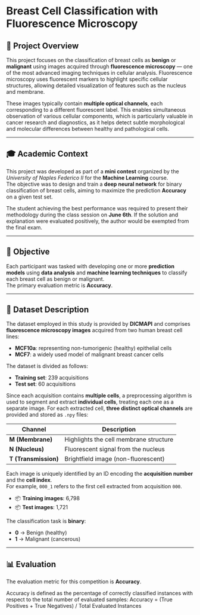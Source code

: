 # Breast Cell Classification with Fluorescence Microscopy

## 🧬 Project Overview

This project focuses on the classification of breast cells as **benign** or **malignant** using images acquired through **fluorescence microscopy** — one of the most advanced imaging techniques in cellular analysis. Fluorescence microscopy uses fluorescent markers to highlight specific cellular structures, allowing detailed visualization of features such as the nucleus and membrane.

These images typically contain **multiple optical channels**, each corresponding to a different fluorescent label. This enables simultaneous observation of various cellular components, which is particularly valuable in cancer research and diagnostics, as it helps detect subtle morphological and molecular differences between healthy and pathological cells.

---

## 🎓 Academic Context

This project was developed as part of a **mini contest** organized by the *University of Naples Federico II* for the **Machine Learning** course.  
The objective was to design and train a **deep neural network** for binary classification of breast cells, aiming to maximize the prediction **Accuracy** on a given test set.

The student achieving the best performance was required to present their methodology during the class session on **June 6th**. If the solution and explanation were evaluated positively, the author would be exempted from the final exam.

---

## 🎯 Objective

Each participant was tasked with developing one or more **prediction models** using **data analysis** and **machine learning techniques** to classify each breast cell as benign or malignant.  
The primary evaluation metric is **Accuracy**.

---

## 🔬 Dataset Description

The dataset employed in this study is provided by **DICMAPI** and comprises **fluorescence microscopy images** acquired from two human breast cell lines:

- **MCF10a**: representing non-tumorigenic (healthy) epithelial cells  
- **MCF7**: a widely used model of malignant breast cancer cells

The dataset is divided as follows:

- **Training set**: 239 acquisitions  
- **Test set**: 60 acquisitions

Since each acquisition contains **multiple cells**, a preprocessing algorithm is used to segment and extract **individual cells**, treating each one as a separate image. For each extracted cell, **three distinct optical channels** are provided and stored as `.npy` files:

| Channel       | Description                         |
|---------------|-------------------------------------|
| **M (Membrane)**     | Highlights the cell membrane structure |
| **N (Nucleus)**      | Fluorescent signal from the nucleus    |
| **T (Transmission)** | Brightfield image (non-fluorescent)    |

Each image is uniquely identified by an ID encoding the **acquisition number** and the **cell index**.  
For example, `000_1` refers to the first cell extracted from acquisition `000`.

- 📦 **Training images**: 6,798  
- 📦 **Test images**: 1,721  

The classification task is **binary**:

- **0** → Benign (healthy)  
- **1** → Malignant (cancerous)

---

## 📊 Evaluation

The evaluation metric for this competition is **Accuracy**.

Accuracy is defined as the percentage of correctly classified instances with respect to the total number of evaluated samples:
Accuracy = (True Positives + True Negatives) / Total Evaluated Instances

